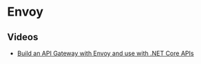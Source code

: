 # Envoy

## Videos
- [Build an API Gateway with Envoy and use with .NET Core APIs](https://www.youtube.com/watch?v=UsoH5cqE1OA)